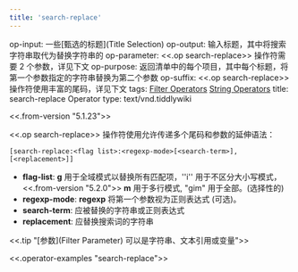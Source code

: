 ```yaml
---
title: 'search-replace'
---
```


op-input: 一些[甄选的标题](Title Selection)
op-output: 输入标题，其中将搜索字符串取代为替换字符串的
op-parameter: <<.op search-replace>> 操作符需要 2 个参数，详见下文
op-purpose: 返回清单中的每个项目，其中每个标题，将第一个参数指定的字符串替换为第二个参数
op-suffix: <<.op search-replace>> 操作符使用丰富的尾码，详见下文
tags: [Filter Operators](#Filter%20Operators) [String Operators](#String%20Operators)
title: search-replace Operator
type: text/vnd.tiddlywiki

<<.from-version "5.1.23">>

<<.op search-replace>> 操作符使用允许传递多个尾码和参数的延伸语法：

```
[search-replace:<flag list>:<regexp-mode>[<search-term>],[<replacement>]]
```

* **flag-list**: **g** 用于全域模式以替换所有匹配项，''i'' 用于不区分大小写模式，<<.from-version "5.2.0">> **m** 用于多行模式, "gim" 用于全部。(选择性的)
* **regexp-mode**: **regexp** 将第一个参数视为正则表达式 (可选)。
* **search-term**: 应被替换的字符串或正则表达式
* **replacement**: 应替换搜索词的字符串

<<.tip "[参数](Filter Parameter) 可以是字符串、文本引用或变量">>

<<.operator-examples "search-replace">>